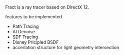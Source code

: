 Fract is a ray tracer based on DirectX 12.

features to be implemented

- Path Tracing
- AI Denoise
- SDF Tracing
- Disney Pricipled BSDF
- accerlation structure for light geometry intersection

